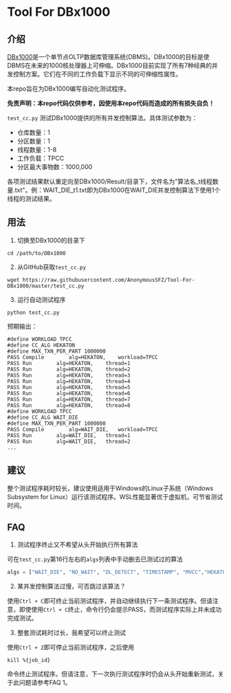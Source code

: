 # Tool For DBx1000
## 介绍
[DBx1000](https://github.com/yxymit/DBx1000)是一个单节点OLTP数据库管理系统(DBMS)。DBx1000的目标是使DBMS在未来的1000核处理器上可伸缩。DBx1000目前实现了所有7种经典的并发控制方案。它们在不同的工作负载下显示不同的可伸缩性属性。

本repo旨在为DBx1000编写自动化测试程序。  

**免责声明：本repo代码仅供参考，因使用本repo代码而造成的所有损失自负！**

```test_cc.py```
测试DBx1000提供的所有并发控制算法。具体测试参数为：
- 仓库数量：1
- 分区数量：1
- 线程数量：1-8
- 工作负载：TPCC
- 分区最大事物数：1000,000

各项测试结果默认重定向至DBx1000/Result/目录下，文件名为"算法名_t线程数量.txt"。例：WAIT_DIE_t1.txt即为DBx1000在WAIT_DIE并发控制算法下使用1个线程的测试结果。

## 用法
1. 切换至DBx1000的目录下
```
cd /path/to/DBx1000
```
2. 从GitHub获取```test_cc.py```
```
wget https://raw.githubusercontent.com/AnonymousSFZ/Tool-For-DBx1000/master/test_cc.py
```
3. 运行自动测试程序
```
python test_cc.py
```
预期输出：
```
#define WORKLOAD TPCC
#define CC_ALG HEKATON
#define MAX_TXN_PER_PART 1000000
PASS Compile		alg=HEKATON,	workload=TPCC
PASS Run		alg=HEKATON,	thread=1
PASS Run		alg=HEKATON,	thread=2
PASS Run		alg=HEKATON,	thread=3
PASS Run		alg=HEKATON,	thread=4
PASS Run		alg=HEKATON,	thread=5
PASS Run		alg=HEKATON,	thread=6
PASS Run		alg=HEKATON,	thread=7
PASS Run		alg=HEKATON,	thread=8
#define WORKLOAD TPCC
#define CC_ALG WAIT_DIE
#define MAX_TXN_PER_PART 1000000
PASS Compile		alg=WAIT_DIE,	workload=TPCC
PASS Run		alg=WAIT_DIE,	thread=1
PASS Run		alg=WAIT_DIE,	thread=2
...
```

## 建议
整个测试程序耗时较长，建议使用适用于Windows的Linux子系统（Windows Subsystem for Linux）运行该测试程序。WSL性能显著优于虚拟机，可节省测试时间。

## FAQ
1. 测试程序终止又不希望从头开始执行所有算法

可在```test_cc.py```第16行左右的```algs```列表中手动删去已测试过的算法
```python
algs = ["WAIT_DIE", "NO_WAIT", "DL_DETECT", "TIMESTAMP", "MVCC","HEKATON", "HSTORE", "OCC", "VLL", "TICTOC", "SILO"]
```

2. 某并发控制算法过慢，可否跳过该算法？

使用```Ctrl + C```即可终止当前测试程序，并自动继续执行下一条测试程序。但请注意，即使使用```Ctrl + C```终止，命令行仍会提示PASS，而测试程序实际上并未成功完成测试。

3. 整套测试耗时过长，我希望可以终止测试

使用```Ctrl + Z```即可停止当前测试程序，之后使用
```
kill %{job_id}
```
命令终止测试程序。但请注意，下一次执行测试程序时仍会从头开始重新测试，关于此问题请参考FAQ 1。
